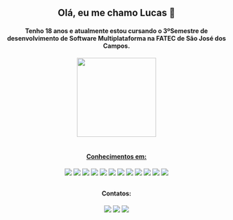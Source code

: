 <h2 align='center'> Olá, eu me chamo Lucas 👋 </h2>
<h4 align='center'> Tenho 18 anos e atualmente estou cursando o 3ºSemestre de desenvolvimento de Software Multiplataforma na FATEC de São José dos Campos. </h4>
<div align="center">
  <a href="https://github.com/LucasMedici">
  <img height="180em" src="https://github-readme-stats.vercel.app/api?username=LucasMedici&show_icons=true&theme=tokyonight&include_all_commits=true&count_private=true"/>
  <!-- <img height="180em" src="https://github-readme-stats.vercel.app/api/top-langs/?username=LucasMedici&layout=compact&langs_count=7&theme=dark"/> -->
</div>
<div align='center'><br>
  <h4>Conhecimentos em:</h4>
  <a href="https://developer.mozilla.org/en-US/docs/Glossary/HTML5"><img src = "https://img.shields.io/badge/HTML5-E34F26?style=for-the-badge&logo=html5&logoColor=white"/></a>
 <a href="https://developer.mozilla.org/pt-BR/docs/Web/CSS"><img src = "https://img.shields.io/badge/CSS3-1572B6?style=for-the-badge&logo=css3&logoColor=white"/></a>
 <a href="https://getbootstrap.com/"><img src="https://img.shields.io/badge/Bootstrap-563D7C?style=for-the-badge&logo=bootstrap&logoColor=white"></a>
 <a href="https://developer.mozilla.org/pt-BR/docs/Web/JavaScript"><img src = "https://img.shields.io/badge/JavaScript-F7DF1E?style=for-the-badge&logo=javascript&logoColor=black"/></a>
 <a href="https://www.typescriptlang.org/"><img src = "https://img.shields.io/badge/typescript-%23007ACC.svg?style=for-the-badge&logo=typescript&logoColor=white"/></a>
 <a href="https://nodejs.org/en/"><img src = "https://img.shields.io/badge/node.js-6DA55F?style=for-the-badge&logo=node.js&logoColor=white"/></a>
<a href=""><img src = "https://img.shields.io/badge/Java-ED8B00?style=for-the-badge&logo=java&logoColor=white"/></a>
 <a href="https://www.python.org/"><img src ="https://img.shields.io/badge/Python-3776AB?style=for-the-badge&logo=python&logoColor=white"/></a>
 <a href="https://flask.palletsprojects.com/"><img src ="https://img.shields.io/badge/Flask-000000?style=for-the-badge&logo=flask&logoColor=white"/></a>
 <a href="https://www.mysql.com/"><img src ="https://img.shields.io/badge/MySQL-00000F?style=for-the-badge&logo=mysql&logoColor=white"/></a>
 <a href="https://git-scm.com"><img src = "https://img.shields.io/badge/git-%23F05033.svg?style=for-the-badge&logo=git&logoColor=white"/></a>
 <a href="https://github.com"><img src = "https://img.shields.io/badge/github-%23121011.svg?style=for-the-badge&logo=github&logoColor=white"/></a>
</div>

##

<div align='center'>
 <h4>Contatos:</h4>
 <a href="mailto:lucasrpmedici@gmail.com"><img src = "https://img.shields.io/badge/Gmail-D14836?style=for-the-badge&logo=gmail&logoColor=white"/></a>
 <a href="https://www.linkedin.com/in/lucas-medici-a15971237/"><img src = "https://img.shields.io/badge/linkedin-%230077B5.svg?style=for-the-badge&logo=linkedin&logoColor=white"/></a>
 <a href="https://www.instagram.com/l.medici1/"><img src="https://img.shields.io/badge/Instagram-%23E4405F.svg?style=for-the-badge&logo=Instagram&logoColor=white"></a>
</div>
